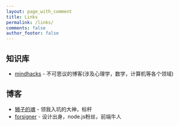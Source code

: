 ```yaml
---
layout: page_with_comment
title: Links
permalink: /links/
comments: false
author_footer: false
---
```

## 知识库
* [mindhacks][] - 不可思议的博客(涉及心理学，数学，计算机等各个领域)

## 博客 
* [狮子的魂][] - 领我入坑的大神，标杆
* [forsigner][] - 设计出身，node.js粉丝，前端牛人


[mindhacks]: http://mindhacks.cn
[狮子的魂]: http://my.oschina.net/jcseg/blog/
[forsigner]: http://forsigner.com/
